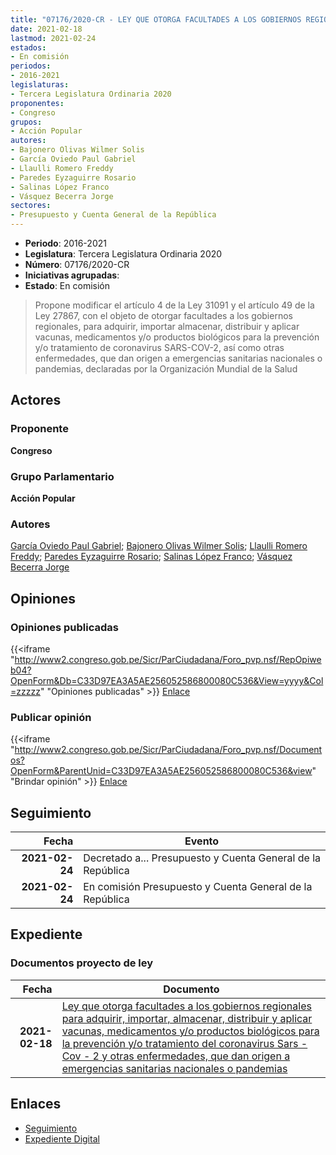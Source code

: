 ```yaml
---
title: "07176/2020-CR - LEY QUE OTORGA FACULTADES A LOS GOBIERNOS REGIONALES PARA ADQUIRIR, IMPORTAR, ALMACENAR, DISTRIBUIR Y APLICAR VACUNA, MEDICAMENTOS Y/O PRODUCTOS BIOLÓGICOS PARA LA PREVENCIÓN Y/O TRATAMIENTO DEL CORONAVIRUS SARS-COV-2 Y OTRAS ENFERMEDADES, QUE DAN ORIGEN A EMERGENCIAS SANITARIAS NACIONALES O PANDEMIAS"
date: 2021-02-18
lastmod: 2021-02-24
estados:
- En comisión
periodos:
- 2016-2021
legislaturas:
- Tercera Legislatura Ordinaria 2020
proponentes:
- Congreso
grupos:
- Acción Popular
autores:
- Bajonero Olivas Wilmer Solis
- García Oviedo Paul Gabriel
- Llaulli Romero Freddy
- Paredes Eyzaguirre Rosario
- Salinas López Franco
- Vásquez Becerra Jorge
sectores:
- Presupuesto y Cuenta General de la República
---
```

- **Periodo**: 2016-2021
- **Legislatura**: Tercera Legislatura Ordinaria 2020
- **Número**: 07176/2020-CR
- **Iniciativas agrupadas**: 
- **Estado**: En comisión

> Propone modificar el artículo 4 de la Ley 31091 y el artículo 49 de la Ley 27867, con el objeto de otorgar facultades a los gobiernos regionales, para adquirir, importar almacenar, distribuir y aplicar vacunas, medicamentos y/o productos biológicos para la prevención y/o tratamiento de coronavirus SARS-COV-2, así como otras enfermedades, que dan origen a emergencias sanitarias nacionales o pandemias, declaradas por la Organización Mundial de la Salud


## Actores

### Proponente

**Congreso**

### Grupo Parlamentario

**Acción Popular**

### Autores

[García Oviedo Paul Gabriel](mailto:mailto:pgarcia@congreso.gob.pe); [Bajonero Olivas Wilmer Solis](mailto:mailto:wbajonero@congreso.gob.pe); [Llaulli Romero Freddy](mailto:mailto:fllaulli@congreso.gob.pe); [Paredes Eyzaguirre Rosario](mailto:mailto:rparedes@congreso.gob.pe); [Salinas López Franco](mailto:mailto:fsalinas@congreso.gob.pe); [Vásquez Becerra Jorge](mailto:mailto:jvasquezb@congreso.gob.pe)

## Opiniones

### Opiniones publicadas

{{<iframe "http://www2.congreso.gob.pe/Sicr/ParCiudadana/Foro_pvp.nsf/RepOpiweb04?OpenForm&Db=C33D97EA3A5AE256052586800080C536&View=yyyy&Col=zzzzz" "Opiniones publicadas" >}}
[Enlace](http://www2.congreso.gob.pe/Sicr/ParCiudadana/Foro_pvp.nsf/RepOpiweb04?OpenForm&Db=C33D97EA3A5AE256052586800080C536&View=yyyy&Col=zzzzz)

### Publicar opinión

{{<iframe "http://www2.congreso.gob.pe/Sicr/ParCiudadana/Foro_pvp.nsf/Documentos?OpenForm&ParentUnid=C33D97EA3A5AE256052586800080C536&view" "Brindar opinión" >}}
[Enlace](http://www2.congreso.gob.pe/Sicr/ParCiudadana/Foro_pvp.nsf/Documentos?OpenForm&ParentUnid=C33D97EA3A5AE256052586800080C536&view)


## Seguimiento

| Fecha | Evento |
|------:|--------|
| **2021-02-24** | Decretado a... Presupuesto y Cuenta General de la República |
| **2021-02-24** | En comisión Presupuesto y Cuenta General de la República |

## Expediente

### Documentos proyecto de ley

| Fecha | Documento |
|------:|-----------|
| **2021-02-18** | [Ley que otorga facultades a los gobiernos regionales para adquirir, importar, almacenar, distribuir y aplicar vacunas, medicamentos y/o productos biológicos para la prevención y/o tratamiento del coronavirus Sars - Cov - 2 y otras enfermedades, que dan origen a emergencias sanitarias nacionales o pandemias](http://www.leyes.congreso.gob.pe/Documentos/2016_2021/Proyectos_de_Ley_y_de_Resoluciones_Legislativas/PL07176-20210218.pdf) |

## Enlaces

- [Seguimiento](http://www2.congreso.gob.pe/Sicr/TraDocEstProc/CLProLey2016.nsf/f7fff46988ca05b1052578e100829cc7/002f225b137b6ce305258680007e9ab9?OpenDocument)
- [Expediente Digital](http://www2.congreso.gob.pe/Sicr/TraDocEstProc/Expvirt_2011.nsf/visbusqptramdoc1621/07176?opendocument)

